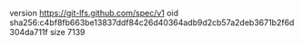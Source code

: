 version https://git-lfs.github.com/spec/v1
oid sha256:c4bf8fb663be13837ddf84c26d40364adb9d2cb57a2deb3671b2f6d304da711f
size 7139
